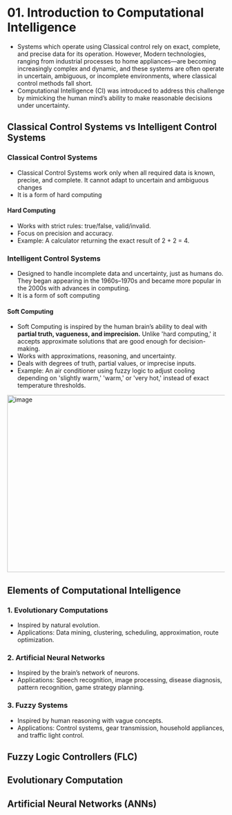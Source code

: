 # 01. Introduction to Computational Intelligence
- Systems which operate using Classical control rely on exact, complete, and precise data for its operation. However, Modern technologies, ranging from industrial processes to home appliances—are becoming increasingly complex and dynamic, and these systems are often operate in uncertain, ambiguous, or incomplete environments, where classical control methods fall short.
- Computational Intelligence (CI) was introduced to address this challenge by mimicking the human mind’s ability to make reasonable decisions under uncertainty.

## Classical Control Systems vs Intelligent Control Systems

### Classical Control Systems
- Classical Control Systems work only when all required data is known, precise, and complete. It cannot adapt to uncertain and ambiguous changes
- It is a form of hard computing

#### Hard Computing
- Works with strict rules: true/false, valid/invalid.
- Focus on precision and accuracy.
- Example: A calculator returning the exact result of 2 + 2 = 4.

### Intelligent Control Systems
- Designed to handle incomplete data and uncertainty, just as humans do. They began appearing in the 1960s–1970s and became more popular in the 2000s with advances in computing.
- It is a form of soft computing

#### Soft Computing 
- Soft Computing is inspired by the human brain’s ability to deal with **partial truth, vagueness, and imprecision.** Unlike 'hard computing,' it accepts approximate solutions that are good enough for decision-making.
- Works with approximations, reasoning, and uncertainty.
- Deals with degrees of truth, partial values, or imprecise inputs.
- Example: An air conditioner using fuzzy logic to adjust cooling depending on 'slightly warm,' 'warm,' or 'very hot,' instead of exact temperature thresholds.

<img width="1404" height="410" alt="image" src="https://github.com/user-attachments/assets/8dd50b69-80b1-4f78-ba50-562139558a28" />

## Elements of Computational Intelligence

### 1. Evolutionary Computations
- Inspired by natural evolution.
- Applications: Data mining, clustering, scheduling, approximation, route optimization.

### 2. Artificial Neural Networks
- Inspired by the brain’s network of neurons.
- Applications: Speech recognition, image processing, disease diagnosis, pattern recognition, game strategy planning.

### 3. Fuzzy Systems
- Inspired by human reasoning with vague concepts.
- Applications: Control systems, gear transmission, household appliances, and traffic light control.

## Fuzzy Logic Controllers (FLC)

## Evolutionary Computation 

## Artificial Neural Networks (ANNs)

